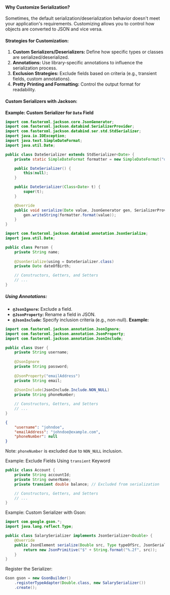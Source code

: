 #### **Why Customize Serialization?**
Sometimes, the default serialization/deserialization behavior doesn't meet your application's requirements. Customizing allows you to control how objects are converted to JSON and vice versa.

#### **Strategies for Customization:**
1. **Custom Serializers/Deserializers:** Define how specific types or classes are serialized/deserialized.
2. **Annotations:** Use library-specific annotations to influence the serialization process.
3. **Exclusion Strategies:** Exclude fields based on criteria (e.g., transient fields, custom annotations).
4. **Pretty Printing and Formatting:** Control the output format for readability.
#### **Custom Serializers with Jackson:**
**Example: Custom Serializer for `Date` Field**
```java
import com.fasterxml.jackson.core.JsonGenerator;
import com.fasterxml.jackson.databind.SerializerProvider;
import com.fasterxml.jackson.databind.ser.std.StdSerializer;
import java.io.IOException;
import java.text.SimpleDateFormat;
import java.util.Date;

public class DateSerializer extends StdSerializer<Date> {
    private static SimpleDateFormat formatter = new SimpleDateFormat("dd-MM-yyyy");

    public DateSerializer() {
        this(null);
    }

    public DateSerializer(Class<Date> t) {
        super(t);
    }

    @Override
    public void serialize(Date value, JsonGenerator gen, SerializerProvider provider) throws IOException {
        gen.writeString(formatter.format(value));
    }
}
```
```java
import com.fasterxml.jackson.databind.annotation.JsonSerialize;
import java.util.Date;

public class Person {
    private String name;
    
    @JsonSerialize(using = DateSerializer.class)
    private Date dateOfBirth;

    // Constructors, Getters, and Setters
    // ...
}
```
##### **Using Annotations:**
- **`@JsonIgnore`:** Exclude a field.
- **`@JsonProperty`:** Rename a field in JSON.
- **`@JsonInclude`:** Specify inclusion criteria (e.g., non-null).
**Example:**
```java
import com.fasterxml.jackson.annotation.JsonIgnore;
import com.fasterxml.jackson.annotation.JsonProperty;
import com.fasterxml.jackson.annotation.JsonInclude;

public class User {
    private String username;
    
    @JsonIgnore
    private String password;
    
    @JsonProperty("emailAddress")
    private String email;
    
    @JsonInclude(JsonInclude.Include.NON_NULL)
    private String phoneNumber;

    // Constructors, Getters, and Setters
    // ...
}
```
```Json
{
    "username": "johndoe",
    "emailAddress": "johndoe@example.com",
    "phoneNumber": null
}
```
Note: `phoneNumber` is excluded due to `NON_NULL` inclusion.

Example: Exclude Fields Using `transient` Keyword
```java
public class Account {
    private String accountId;
    private String ownerName;
    private transient double balance; // Excluded from serialization

    // Constructors, Getters, and Setters
    // ...
}
```
Example: Custom Serializer with Gson:
```java
import com.google.gson.*;
import java.lang.reflect.Type;

public class SalarySerializer implements JsonSerializer<Double> {
    @Override
    public JsonElement serialize(Double src, Type typeOfSrc, JsonSerializationContext context) {
        return new JsonPrimitive("$" + String.format("%.2f", src));
    }
}
```
Register the Serializer:
```java
Gson gson = new GsonBuilder()
    .registerTypeAdapter(Double.class, new SalarySerializer())
    .create();
```
